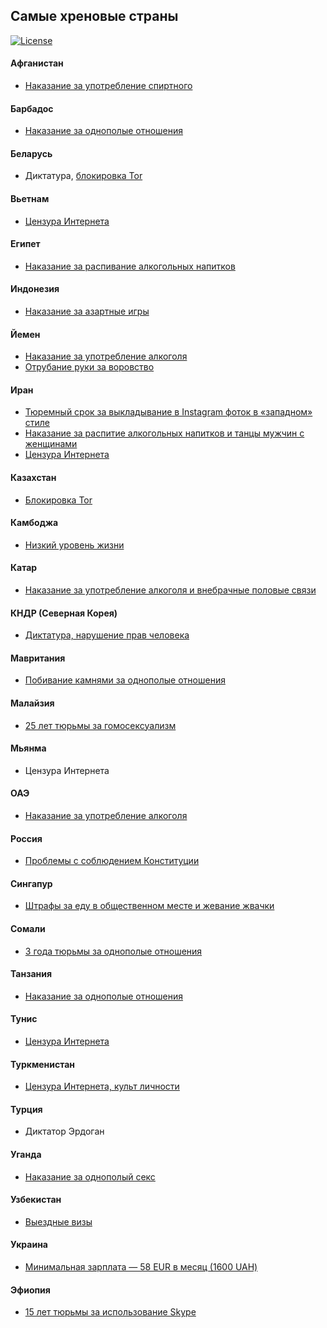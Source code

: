 ## Самые хреновые страны

[![License](https://img.shields.io/badge/license-WTFPL-lightgrey.svg)](https://github.com/Pontorez/const/blob/master/LICENSE)

#### Афганистан
* [Наказание за употребление спиртного](http://rus.azattyq.org/a/24546666.html)

#### Барбадос
* [Наказание за однополые отношения](http://out-traveler.ru/anti-gay-country/)

#### Беларусь
* Диктатура, [блокировка Tor](https://geektimes.ru/post/283392/)

#### Вьетнам
* [Цензура Интернета](http://www.usatoday.com/story/news/world/2014/02/05/top-ten-internet-censors/5222385/)

#### Египет
* [Наказание за распивание алкогольных напитков](http://islam.ru/news/2013-04-23/7598)

#### Индонезия
* [Наказание за азартные игры](http://thailand-news.ru/news/aziya/srednevekovye-nakazaniya-slishkom-zhestoko-dlya-asean)

#### Йемен
* [Наказание за употребление алкоголя](http://regions.ru/news/2397147/)
* [Отрубание руки за воровство](http://www.religare.ru/2_90512.html)

#### Иран
* [Тюремный срок за выкладывание в Instagram фоток в «западном» стиле](https://ria.ru/world/20160516/1434028437.html)
* [Наказание за распитие алкогольных напитков и танцы мужчин с женщинами](http://lb.ua/world/2016/05/28/336292_irane_studentov_prigovorili_99.html)
* [Цензура Интернета](http://www.usatoday.com/story/news/world/2014/02/05/top-ten-internet-censors/5222385/)

#### Казахстан
* [Блокировка Tor](https://geektimes.ru/post/283392/#comment_9733462)

#### Камбоджа
* [Низкий уровень жизни](http://macos.livejournal.com/1411033.html)

#### Катар
* [Наказание за употребление алкоголя и внебрачные половые связи](http://gosindex.ru/news/iznasilovannaya-gollandka-byla-osuzhdena-za-vnebrachnuyu-svyaz)

#### КНДР (Северная Корея)
* [Диктатура, нарушение прав человека](https://geektimes.ru/post/283392/#comment_9733462)

#### Мавритания
* [Побивание камнями за однополые отношения](http://www.independent.co.uk/news/world/gay-lesbian-bisexual-relationships-illegal-in-74-countries-a7033666.html#gallery)

#### Малайзия
* [25 лет тюрьмы за гомосексуализм](http://paperpaper.ru/once-in-kuala-lumpur/)

#### Мьянма
* Цензура Интернета

#### ОАЭ
* [Наказание за употребление алкоголя](https://chatru.com/index.php/topic,173444.0.html)

#### Россия
* [Проблемы с соблюдением Конституции](https://github.com/Pontorez/const)

#### Сингапур
* [Штрафы за еду в общественном месте и жевание жвачки](http://zib.com.ua/ru/118488-kak_zhivetsya_v_strane_priznannoy_luchshey_dlya_inostrancev.html)

#### Сомали
* [3 года тюрьмы за однополые отношения](http://www.independent.co.uk/news/world/gay-lesbian-bisexual-relationships-illegal-in-74-countries-a7033666.html#gallery)

#### Танзания
* [Наказание за однополые отношения](http://out-traveler.ru/anti-gay-country/)

#### Тунис
* [Цензура Интернета](http://www.usatoday.com/story/news/world/2014/02/05/top-ten-internet-censors/5222385/)

#### Туркменистан
* [Цензура Интернета, культ личности](http://varlamov.ru/1640740.html)

#### Турция
* Диктатор Эрдоган

#### Уганда
* [Наказание за однополый секс](http://zib.com.ua/ru/76090-ot_gomoseksualizma_v_nigerii_izbavlyayutsya_s_pomoschyu_plet.html)

#### Узбекистан
* [Выездные визы](https://centre1.com/uzbekistan/uzbekistantsy-trebuyut-ot-mirziyoeva-otmenit-vyezdnye-stikery/)

#### Украина
* [Минимальная зарплата — 58 EUR в месяц (1600 UAH)](https://github.com/Pontorez/const)

#### Эфиопия
* [15 лет тюрьмы за использование Skype](http://www.3dnews.ru/631001)
